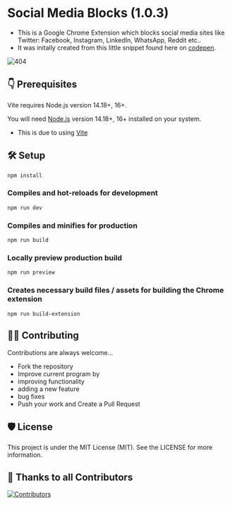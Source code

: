 Social Media Blocks (1.0.3)
=== 

- This is a Google Chrome Extension which blocks social media sites like Twitter: Facebook, Instagram, LinkedIn, WhatsApp, Reddit etc..
- It was initally created from this little snippet found here on [codepen](https://codepen.io/nhatanh17/full/VwwVmLK).

![404](https://user-images.githubusercontent.com/101202952/180646836-c7affe54-7709-43b3-bb22-b1c3ed708897.gif)

## 👇 Prerequisites
Vite requires Node.js version 14.18+, 16+. 

You will need [Node.js](https://nodejs.org) version 14.18+, 16+ installed on your system.
- This is due to using [Vite](https://vitejs.dev/)


## 🛠️ Setup

```
npm install
```

### Compiles and hot-reloads for development
```
npm run dev
```

### Compiles and minifies for production
```
npm run build
```

### Locally preview production build
```
npm run preview 
```

### Creates necessary build files / assets for building the Chrome extension
```
npm run build-extension
```

## 👨‍💻 Contributing

Contributions are always welcome...

 - Fork the repository
 - Improve current program by
 - improving functionality
 - adding a new feature
 - bug fixes
 - Push your work and Create a Pull Request
 
## 🛡️ License
 
This project is under the MIT License (MIT). See the LICENSE for more information.

## 💪 Thanks to all Contributors

[![Contributors](https://contrib.rocks/image?repo=JavascriptDon/Social-Media-Blocks-Extension)](https://github.com/JavascriptDon/Social-Media-Blocks-Extension/graphs/contributors)
